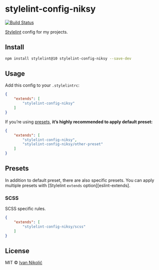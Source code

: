 # stylelint-config-niksy

[![Build Status][ci-img]][ci]

[Stylelint][stylelint] config for my projects.

## Install

```sh
npm install stylelint@10 stylelint-config-niksy --save-dev
```

## Usage

Add this config to your `.stylelintrc`:

```json
{
	"extends": [
		"stylelint-config-niksy"
	]
}
```

If you’re using [presets](#presets), **it’s highly recommended to apply default preset:**

```json
{
	"extends": [
		"stylelint-config-niksy",
		"stylelint-config-niksy/other-preset"
	]
}
```

## Presets

In addition to default preset, there are also specific presets. You can apply
multiple presets with [Stylelint `extends` option][eslint-extends].

### SCSS

SCSS specific rules.

```json
{
	"extends": [
		"stylelint-config-niksy/scss"
	]
}
```

## License

MIT © [Ivan Nikolić](http://ivannikolic.com)

[ci]: https://travis-ci.org/niksy/stylelint-config-niksy
[ci-img]: https://travis-ci.org/niksy/stylelint-config-niksy.svg?branch=master
[stylelint]: http://stylelint.io/
[stylelint-extends]: https://stylelint.io/user-guide/configuration/#extends
